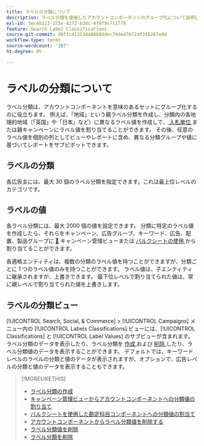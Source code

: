 ```yaml
---
title: ラベルの分類について
description: ラベル分類を使用したアカウントコンポーネントのグループ化について説明します。
exl-id: 3ec4b111-225e-4272-b3dc-4f6f9c711779
feature: Search Label Classifications
source-git-commit: d0f1c413134a0868ddec79ded7672af316267edd
workflow-type: tm+mt
source-wordcount: '287'
ht-degree: 0%

---
```


# ラベルの分類について

ラベル分類は、アカウントコンポーネントを意味のあるセットにグループ化するのに役立ちます。 例えば、「地域」という親ラベル分類を作成し、分類内の各地理的地域（「英国」や「日本」など）に異なるラベル値を作成して、[ 入札単位 ](/help/search-social-commerce/glossary.md#a-b) または親キャンペーンにラベル値を割り当てることができます。 その後、任意のラベル値を個別の列としてビューやレポートに含め、異なる分類グループや値に基づいてレポートをサブピボットできます。

## ラベルの分類

各広告主には、最大 30 個のラベル分類を指定できます。これは最上位レベルのカテゴリです。

## ラベルの値

各ラベル分類には、最大 2000 個の値を設定できます。 分類に特定のラベル値を作成したら、それらをキャンペーン、広告グループ、キーワード、広告、配置、製品グループに [&#128279;](classification-values-assign-bulksheets.md) キャンペーン管理ビューまたは [ バルクシートの使用 ](classification-values-assign-campaign-management.md) から  割り当てることができます。

各適格エンティティは、複数の分類のラベル値を持つことができますが、分類ごとに 1 つのラベル値のみを持つことができます。 ラベル値は、子エンティティに継承されますが、上書きできます。 最下位レベルで割り当てられた値は、常に親レベルで割り当てられた値を上書きします。

## ラベルの分類ビュー

[!UICONTROL Search, Social, & Commerce] > [!UICONTROL Campaigns] メニュー内の [!UICONTROL Labels Classifications] ビューには、[!UICONTROL Classifications] と [!UICONTROL Label Values] のサブビューが含まれます。 ラベル分類のデータを表示したり、ラベル分類を [ 作成 ](classification-create.md) および [ 削除 ](classification-delete.md) したり、ラベル分類値のデータを表示することができます。 デフォルトでは、キーワードレベルのラベルの分類と値のデータが表示されますが、オプションで、広告レベルの分類と値のデータを表示することもできます。

>[!MORELIKETHIS]
>
>* [ ラベル分類の作成 ](classification-create.md)
>* [ キャンペーン管理ビューからアカウントコンポーネントへの分類値の割り当て ](classification-values-assign-campaign-management.md)
>* [ バルクシートを使用した勘定科目コンポーネントへの分類値の割当て ](classification-values-assign-bulksheets.md)
>* [ アカウントコンポーネントからラベル分類値を削除する ](classification-values-remove.md)
>* [ ラベル分類値を削除 ](classification-values-delete.md)
>* [ ラベル分類を削除 ](classification-delete.md)
